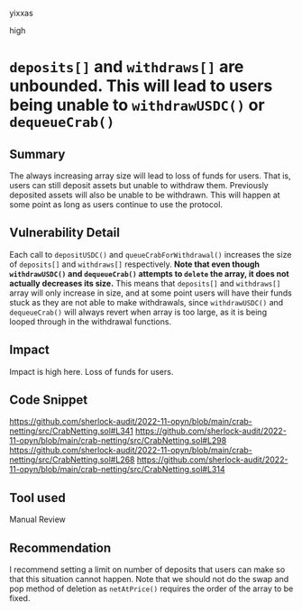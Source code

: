 yixxas

high

# `deposits[]` and `withdraws[]` are unbounded. This will lead to users being unable to `withdrawUSDC()` or `dequeueCrab()`

## Summary
The always increasing array size will lead to loss of funds for users. That is, users can still deposit assets but unable to withdraw them. Previously deposited assets will also be unable to be withdrawn. This will happen at some point as long as users continue to use the protocol.

## Vulnerability Detail
Each call to `depositUSDC()` and `queueCrabForWithdrawal()` increases the size of `deposits[]` and `withdraws[]` respectively. **Note that even though `withdrawUSDC()` and `dequeueCrab()` attempts to `delete` the array, it does not actually decreases its size.** 
This means that `deposits[]` and `withdraws[]` array will only increase in size, and at some point users will have their funds stuck as they are not able to make withdrawals, since `withdrawUSDC()` and `dequeueCrab()` will always revert when array is too large, as it is being looped through in the withdrawal functions.

## Impact
Impact is high here. Loss of funds for users.

## Code Snippet
https://github.com/sherlock-audit/2022-11-opyn/blob/main/crab-netting/src/CrabNetting.sol#L341
https://github.com/sherlock-audit/2022-11-opyn/blob/main/crab-netting/src/CrabNetting.sol#L298
https://github.com/sherlock-audit/2022-11-opyn/blob/main/crab-netting/src/CrabNetting.sol#L268
https://github.com/sherlock-audit/2022-11-opyn/blob/main/crab-netting/src/CrabNetting.sol#L314

## Tool used

Manual Review

## Recommendation
I recommend setting a limit on number of deposits that users can make so that this situation cannot happen. Note that we should not do the swap and pop method of deletion as `netAtPrice()` requires the order of the array to be fixed.
